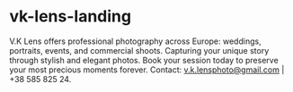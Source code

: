 # vk-lens-landing
V.K Lens offers professional photography across Europe: weddings, portraits, events, and commercial shoots. Capturing your unique story through stylish and elegant photos. Book your session today to preserve your most precious moments forever. Contact: v.k.lensphoto@gmail.com | +38 585 825 24.
